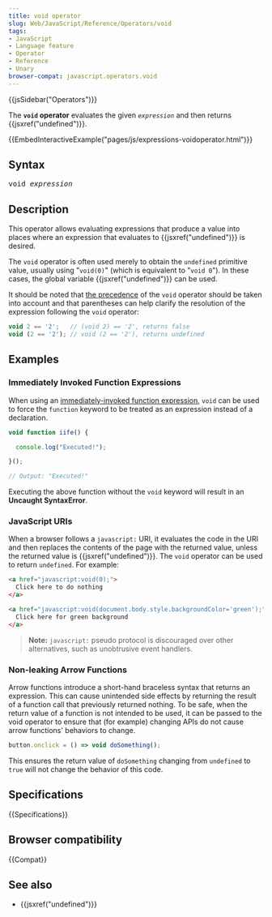 ```yaml
---
title: void operator
slug: Web/JavaScript/Reference/Operators/void
tags:
- JavaScript
- Language feature
- Operator
- Reference
- Unary
browser-compat: javascript.operators.void
---
```

{{jsSidebar("Operators")}}

The **`void` operator** evaluates the given <code><em>expression</em></code> and
then returns {{jsxref("undefined")}}.

{{EmbedInteractiveExample("pages/js/expressions-voidoperator.html")}}

## Syntax

<pre class="brush: js">void <em>expression</em></pre>

## Description

This operator allows evaluating expressions that produce a value into places
where an expression that evaluates to {{jsxref("undefined")}} is
desired.

The `void` operator is often used merely to obtain the `undefined` primitive
value, usually using "`void(0)`" (which is equivalent to "`void 0`"). In these
cases, the global variable {{jsxref("undefined")}} can be used.

It should be noted that
[the precedence](/en-US/docs/Web/JavaScript/Reference/Operators/Operator_Precedence)
of the `void` operator should be taken into account and that parentheses can
help clarify the resolution of the expression following the `void` operator:

```js
void 2 == '2';   // (void 2) == '2', returns false
void (2 == '2'); // void (2 == '2'), returns undefined
```

## Examples

### Immediately Invoked Function Expressions

When using an
[immediately-invoked function expression](/en-US/docs/Glossary/IIFE), `void` can
be used to force the `function` keyword to be treated as an expression instead
of a declaration.

```js
void function iife() {

  console.log("Executed!");

}();

// Output: "Executed!"
```

Executing the above function without the `void` keyword will result in an
**Uncaught SyntaxError**.

### JavaScript URIs

When a browser follows a `javascript:` URI, it evaluates the code in the URI and
then replaces the contents of the page with the returned value, unless the
returned value is {{jsxref("undefined")}}. The `void` operator can be
used to return `undefined`. For example:

```html
<a href="javascript:void(0);">
  Click here to do nothing
</a>

<a href="javascript:void(document.body.style.backgroundColor='green');">
  Click here for green background
</a>
```

> **Note:** `javascript:` pseudo protocol is discouraged over other
> alternatives, such as unobtrusive event handlers.

### Non-leaking Arrow Functions

Arrow functions introduce a short-hand braceless syntax that returns an
expression. This can cause unintended side effects by returning the result of a
function call that previously returned nothing. To be safe, when the return
value of a function is not intended to be used, it can be passed to the void
operator to ensure that (for example) changing APIs do not cause arrow
functions' behaviors to change.

```js
button.onclick = () => void doSomething();
```

This ensures the return value of `doSomething` changing from `undefined` to
`true` will not change the behavior of this code.

## Specifications

{{Specifications}}

## Browser compatibility

{{Compat}}

## See also

- {{jsxref("undefined")}}
